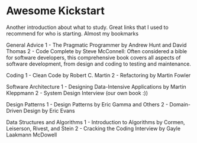 # Awesome Kickstart
Another introduction about what to study. Great links  that I used to recommend for who is starting. Almost my bookmarks 

General Advice
1 - The Pragmatic Programmer by Andrew Hunt and David Thomas
2 - Code Complete by Steve McConnell: Often considered a bible for software developers, this comprehensive book covers all aspects of software development, from design and coding to testing and maintenance.

Coding
1 - Clean Code by Robert C. Martin
2 - Refactoring by Martin Fowler

Software Architecture
1 - Designing Data-Intensive Applications by Martin Kleppmann
2 - System Design Interview (our own book :))

Design Patterns
1 - Design Patterns by Eric Gamma and Others
2 - Domain-Driven Design by Eric Evans

Data Structures and Algorithms
1 - Introduction to Algorithms by Cormen, Leiserson, Rivest, and Stein
2 - Cracking the Coding Interview by Gayle Laakmann McDowell
